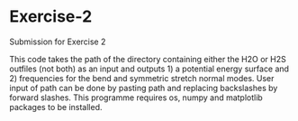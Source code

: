 # Exercise-2
Submission for Exercise 2

This code takes the path of the directory containing either the H2O or H2S outfiles (not both) as an input
and outputs 1) a potential energy surface and 2) frequencies for the bend and symmetric stretch normal modes.
User input of path can be done by pasting path and replacing backslashes by forward slashes.
This programme requires os, numpy and matplotlib packages to be installed.
